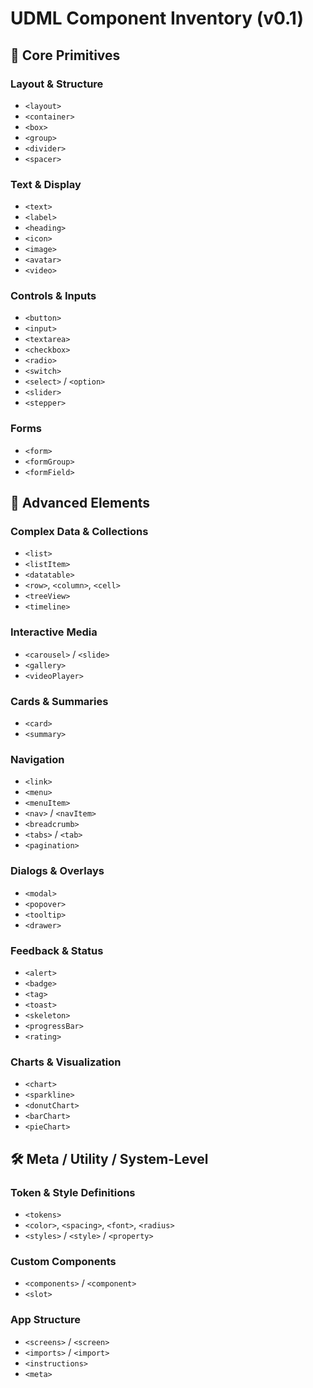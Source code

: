 # UDML Component Inventory (v0.1)

## 🔹 Core Primitives

### Layout & Structure
- `<layout>`
- `<container>`
- `<box>`
- `<group>`
- `<divider>`
- `<spacer>`

### Text & Display
- `<text>`
- `<label>`
- `<heading>`
- `<icon>`
- `<image>`
- `<avatar>`
- `<video>`

### Controls & Inputs
- `<button>`
- `<input>`
- `<textarea>`
- `<checkbox>`
- `<radio>`
- `<switch>`
- `<select>` / `<option>`
- `<slider>`
- `<stepper>`

### Forms
- `<form>`
- `<formGroup>`
- `<formField>`

## 🔸 Advanced Elements

### Complex Data & Collections
- `<list>`
- `<listItem>`
- `<datatable>`
- `<row>`, `<column>`, `<cell>`
- `<treeView>`
- `<timeline>`

### Interactive Media
- `<carousel>` / `<slide>`
- `<gallery>`
- `<videoPlayer>`

### Cards & Summaries
- `<card>`
- `<summary>`

### Navigation
- `<link>`
- `<menu>`
- `<menuItem>`
- `<nav>` / `<navItem>`
- `<breadcrumb>`
- `<tabs>` / `<tab>`
- `<pagination>`

### Dialogs & Overlays
- `<modal>`
- `<popover>`
- `<tooltip>`
- `<drawer>`

### Feedback & Status
- `<alert>`
- `<badge>`
- `<tag>`
- `<toast>`
- `<skeleton>`
- `<progressBar>`
- `<rating>`

### Charts & Visualization
- `<chart>`
- `<sparkline>`
- `<donutChart>`
- `<barChart>`
- `<pieChart>`

## 🛠 Meta / Utility / System-Level

### Token & Style Definitions
- `<tokens>`
- `<color>`, `<spacing>`, `<font>`, `<radius>`
- `<styles>` / `<style>` / `<property>`

### Custom Components
- `<components>` / `<component>`
- `<slot>`

### App Structure
- `<screens>` / `<screen>`
- `<imports>` / `<import>`
- `<instructions>`
- `<meta>`
